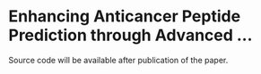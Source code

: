 # Enhancing Anticancer Peptide Prediction through Advanced ...
Source code will be available after publication of the paper. 
